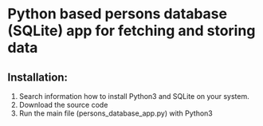 # Python based persons database (SQLite) app for fetching and storing data

## Installation: 

1. Search information how to install Python3 and SQLite on your system.
2. Download the source code
3. Run the main file (persons_database_app.py) with Python3